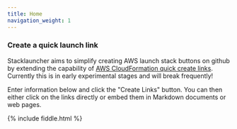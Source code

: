 ```yaml
---
title: Home
navigation_weight: 1
---
```


### Create a quick launch link

Stacklauncher aims to simplify creating AWS launch stack buttons on github by extending the capability of [AWS CloudFormation quick create links](https://docs.aws.amazon.com/AWSCloudFormation/latest/UserGuide/cfn-console-create-stacks-quick-create-links.html). Currently this is in early experimental stages and will break frequently!

Enter information below and click the "Create Links" button. You can then either click on the links directly or embed them in Markdown documents or web pages.

{% include fiddle.html %}
